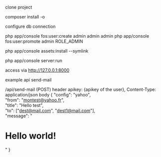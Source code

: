 clone project

composer install -o

configure db connection

php app/console fos:user:create admin admin admin
php app/console fos:user:promote admin ROLE_ADMIN

php app/console assets:install --symlink

php app/console server:run

access via http://127.0.0.1:8000

example api send-mail

/api/send-mail (POST)
header  apikey: {apikey of the user}, Content-Type: application/json
body
{
  "config": "yahoo",   
  "from": "montest@yahoo.fr",   
  "title": "Hello test",   
  "to": ["dest@mail.com", "dest1@mail.com"],   
  "message": "<!DOCTYPE html><html><head><title>Hello</title></head><body><h1>Hello world!</h1></body></html>"
}
